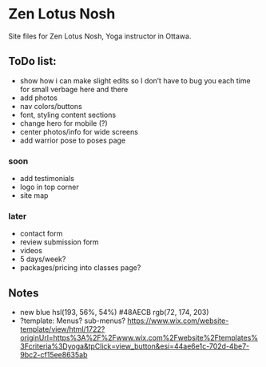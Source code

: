 # Zen Lotus Nosh

Site files for Zen Lotus Nosh, Yoga instructor in Ottawa.

## ToDo list:
- show how i can make slight edits so I don’t have to bug you each time for small verbage here and there
- add photos
- nav colors/buttons
- font, styling content sections
- change hero for mobile (?)
- center photos/info for wide screens
- add warrior pose to poses page

### soon
- add testimonials
- logo in top corner
- site map

### later
- contact form
- review submission form
- videos
- 5 days/week?
- packages/pricing into classes page?



## Notes
- new blue hsl(193, 56%, 54%) #48AECB rgb(72, 174, 203)
- ?template: Menus? sub-menus?
https://www.wix.com/website-template/view/html/1722?originUrl=https%3A%2F%2Fwww.wix.com%2Fwebsite%2Ftemplates%3Fcriteria%3Dyoga&tpClick=view_button&esi=44ae6e1c-702d-4be7-9bc2-cf15ee8635ab

